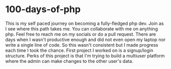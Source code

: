 # 100-days-of-php
This is my self paced journey on becoming a fully-fledged php dev. Join as I see where this path takes me. You can collaborate with me on anything php. Feel free to reach me on my socials or do a pull request.
There are days when I wasn't productive enough and did not even open my laptop nor write a single line of code. So this wasn't consistent but I made progress each time I took the chance.
First project I worked on is a signup/login structure. Perks of this project is that I'm trying to build a multiuser platform where the admin can make changes to the other user's data.
